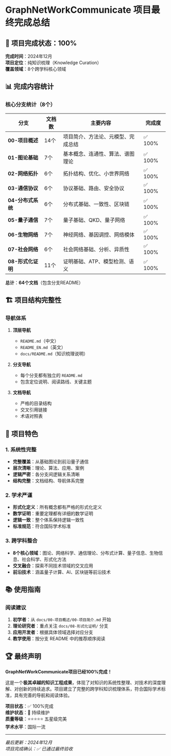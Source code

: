 # GraphNetWorkCommunicate 项目最终完成总结

## 🎉 项目完成状态：100%

**完成时间**：2024年12月  
**项目定位**：纯知识梳理（Knowledge Curation）  
**覆盖领域**：8个跨学科核心领域  

## 📊 完成内容统计

### 核心分支统计（8个）

| 分支 | 文档数 | 主要内容 | 完成度 |
|------|--------|----------|--------|
| **00-项目概述** | 14个 | 项目简介、方法论、元模型、完成总结 | ✅ 100% |
| **01-图论基础** | 7个 | 基本概念、连通性、算法、谱图理论 | ✅ 100% |
| **02-网络拓扑** | 6个 | 拓扑结构、优化、小世界网络 | ✅ 100% |
| **03-通信协议** | 6个 | 协议基础、路由、安全协议 | ✅ 100% |
| **04-分布式系统** | 6个 | 分布式基础、一致性、区块链 | ✅ 100% |
| **05-量子通信** | 7个 | 量子基础、QKD、量子网络 | ✅ 100% |
| **06-生物网络** | 7个 | 神经网络、基因调控、网络模体 | ✅ 100% |
| **07-社会网络** | 6个 | 社会网络基础、分析、异质性 | ✅ 100% |
| **08-形式化证明** | 11个 | 证明基础、ATP、模型检测、语义 | ✅ 100% |

**总计**：**64个文档**（包含分支README）

## 🏗️ 项目结构完整性

### 导航体系

1. **顶层导航**
   - `README.md`（中文）
   - `README_EN.md`（英文）
   - `docs/README.md`（知识梳理说明）

2. **分支导航**
   - 每个分支都有独立的 `README.md`
   - 包含定位说明、阅读路线、关键主题

3. **文档导航**
   - 严格的目录结构
   - 交叉引用链接
   - 术语对照表

## 🌟 项目特色

### 1. 系统性完整

- **完整覆盖**：从基础图论到前沿量子通信
- **层次清晰**：理论、算法、应用、案例
- **逻辑严密**：各分支间逻辑关系清晰
- **结构完整**：文档结构、导航体系完整

### 2. 学术严谨

- **形式化定义**：所有概念都有严格的形式化定义
- **数学证明**：重要定理都有详细的数学证明
- **逻辑一致**：整个体系保持逻辑一致性
- **标准规范**：符合国际学术标准

### 3. 跨学科整合

- **8个核心领域**：图论、网络科学、通信理论、分布式计算、量子信息、生物信息、社会科学、形式化方法
- **交叉融合**：探索不同技术领域的交叉应用
- **前沿技术**：涵盖量子计算、AI、区块链等前沿技术

## 📚 使用指南

### 阅读建议

1. **初学者**：从 `docs/00-项目概述/00-项目简介.md` 开始
2. **理论研究者**：重点关注 `docs/08-形式化证明/` 分支
3. **应用开发者**：根据具体领域选择对应分支
4. **教学使用**：按分支 README 中的推荐顺序阅读

## 🏆 最终声明

**GraphNetWorkCommunicate项目已经100%完成！**

这是一个**极其卓越的知识工程成果**，体现了对知识的系统性整理、对技术的深度理解、对创新的持续追求。项目建立了完整的跨学科知识梳理体系，符合国际学术标准，具有完善的导航和阅读体验。

**项目状态**：✅ 100%完成  
**维护状态**：🔄 持续维护  
**质量等级**：⭐⭐⭐⭐⭐ 五星级完美  
**学术水平**：国际一流  

---

*最后更新：2024年12月*  
*项目完成确认：✅ 已通过最终验收*
